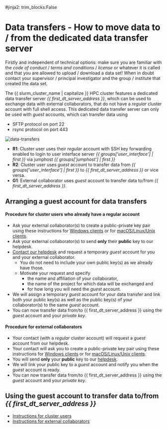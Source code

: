 #jinja2: trim_blocks:False
# Data transfers - How to move data to / from the dedicated data transfer server

Firstly and independent of technical options: make sure you are familiar with the _code of conduct_ / _terms and conditions_ / _license_ or whatever it is called
and that you are allowed to upload / download a data set!
When in doubt contact your supervisor / principal investigator and the group / institute that created the data set.

The {{ slurm_cluster_name | capitalize }} HPC cluster features a dedicated data transfer server _{{ first_dt_server_address }}_,
which can be used to exchange data with external collaborators,
that do not have a _regular_ cluster account with full shell access.
This dedicated data transfer server can only be used with _guest_ accounts, which can transfer data using

 * SFTP protocol on port 22
 * rsync protocol on port 443

![data-transfers](img/dedicated-dt-server.svg)

 * **R1**: Cluster user uses their _regular_ account with SSH key forwarding enabled to login
    to user interface server _{{ groups['user_interface'] | first }}_
    via jumphost _{{ groups['jumphost'] | first }}_
 * **R2**: Cluster user uses _guest_ account to transfer data from _{{ groups['user_interface'] | first }}_
    to _{{ first_dt_server_address }}_ or vice versa.
 * **G1**: External collaborator uses _guest_ account to transfer data to/from
    _{{ first_dt_server_address }}_.

## Arranging a guest account for data transfers

#### Procedure for cluster users who already have a regular account

 * Ask your external collaborator(s) to create a public-private key pair using these instructions
   for [Windows clients](../generate-key-pair-mobaxterm/) or for [macOS/Linux/Unix clients](../generate-key-pair-openssh/).
 * Ask your external collaborator(s) to send **only** their **public** key to our helpdesk.
 * [Contact our helpdesk](../contact/) and request a temporary _guest_ account for you and your external collaborator.
   * You do not need to include your own public key(s) as we already have those.
   * Motivate your request and specify
      * the name and affiliation of your collaborator, 
      * the name of the project for which data will be exchanged and 
      * for how long you will need the _guest_ account.
 * We will assign a temporary _guest_ account for your data transfer and link both your public key(s) as well as the public key(s) of your collaborator(s) to the same _guest_ account.
 * You can now transfer data from/to {{ first_dt_server_address }} using the _guest_ account and your _private key_.

#### Procedure for external collaborators

 * Your contact (with a _regular_ cluster account) will request a _guest_ account from our helpdesk.
 * Your contact will ask you to create a public-private key pair using these instructions
   for [Windows clients](../generate-key-pair-mobaxterm/) or for [macOS/Linux/Unix clients](../generate-key-pair-openssh/).
 * You will send **only** your **public** key to our [helpdesk](../contact/).
 * We will link your public key to a _guest_ account and notify you when the _guest_ account is ready.
 * You can now transfer data from/to {{ first_dt_server_address }} using the _guest_ account and your _private key_.

## Using the guest account to transfer data to/from _{{ first_dt_server_address }}_

 * [Instructions for cluster users](../dedicated-dt-server-cluster-users/)
 * [Instructions for external collaborators](../dedicated-dt-server-external-collaborators/)
